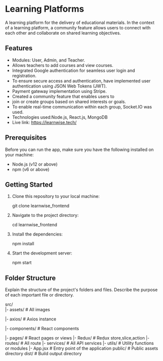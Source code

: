 # Learning Platforms

A learning platform for the delivery of educational
materials. In the context of a learning platform, a
community feature allows users to connect with each
other and collaborate on shared learning objectives.

## Features

- Modules: User, Admin, and Teacher.
- Allows teachers to add courses and view courses.
- Integrated Google authentication for seamless user login and registration.
- To ensure secure access and authentication, have implemented user authentication using JSON Web Tokens (JWT).
- Payment gateway implementation using Stripe.
- Created a community feature that enables users to
- join or create groups based on shared interests or goals.
- To enable real-time communication within each group, Socket.IO was used.
- Technologies used:Node.js, React.js, MongoDB
- Live link: https://learnwise.tech/


## Prerequisites

Before you can run the app, make sure you have the following installed on your machine:

- Node.js (v12 or above)
- npm (v6 or above)

## Getting Started

1. Clone this repository to your local machine:

   git clone  learnwise_frontend

2. Navigate to the project directory:

   cd learnwise_frontend

3. Install the dependencies:

   npm install

4. Start the development server:

   npm start

## Folder Structure

Explain the structure of the project's folders and files. Describe the purpose of each important file or directory.

src/    
  |- assets/       # All images

  |- axios/        # Axios instance

  |- components/   # React components
  
  |- pages/        # React pages or views
  |- Redux/        # Redux store,slice,action
  |- routes/       # All route
  |- services/     # All API services
  |- utils/        # Utility functions or modules
  |- App.jsx       # Entry point of the application
public/         # Public assets directory
dist/           # Build output directory

